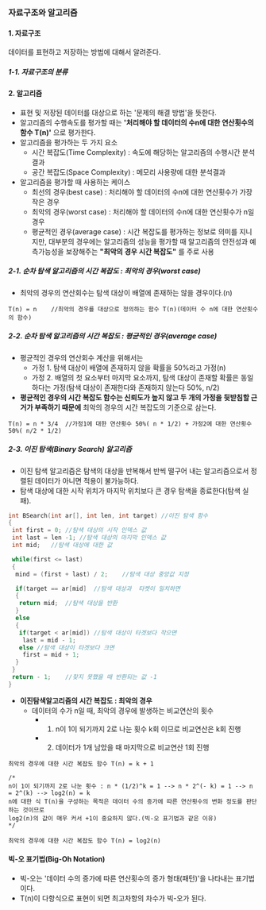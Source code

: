 ### 자료구조와 알고리즘

#### 1. 자료구조
데이터를 표현하고 저장하는 방법에 대해서 알려준다.

##### 1-1. 자료구조의 분류



#### 2. 알고리즘
* 표현 및 저장된 데이터를 대상으로 하는 '문제의 해결 방법'을 뜻한다.
* 알고리즘의 수행속도를 평가할 때는 **'처리해야 할 데이터의 수n에 대한 연산횟수의 함수 T(n)'** 으로 평가한다.
* 알고리즘을 평가하는 두 가지 요소
  * 시간 복잡도(Time Complexity) : 속도에 해당하는 알고리즘의 수행시간 분석결과
  * 공간 복잡도(Space Complexity) : 메모리 사용량에 대한 분석결과
* 알고리즘을 평가할 때 사용하는 케이스
  * 최선의 경우(best case) : 처리해야 할 데이터의 수n에 대한 연산횟수가 가장 작은 경우
  * 최악의 경우(worst case) : 처리해야 할 데이터의 수n에 대한 연산횟수가 n일 경우
  * 평균적인 경우(average case) : 시간 복잡도를 평가하는 정보로 의미를 지니지만, 대부분의 경우에는 알고리즘의 성능을 평가할 때 알고리즘의 안전성과 예측가능성을 보장해주는 **"최악의 경우 시간 복잡도"** 를 주로 사용

##### 2-1. 순차 탐색 알고리즘의 시간 복잡도 : 최악의 경우(worst case)
* 최악의 경우의 연산회수는 탐색 대상이 배열에 존재하는 않을 경우이다.(n)
```
T(n) = n	//최악의 경우를 대상으로 정의하는 함수 T(n)(데이터 수 n에 대한 연산횟수의 함수)
```

##### 2-2. 순차 탐색 알고리즘의 시간 복잡도 : 평균적인 경우(average case)
* 평균적인 경우의 연산회수 계산을 위해서는 
  * 가정 1. 탐색 대상이 배열에 존재하지 않을 확률을 50%라고 가정(n)
  * 가정 2. 배열의 첫 요소부터 마지막 요소까지, 탐색 대상이 존재할 확률은 동일하다는 가정(탐색 대상이 존재한다와 존재하지 않는다 50%, n/2)
* **평균적인 경우의 시간 복잡도 함수는 신뢰도가 높지 않고 두 개의 가정을 뒷받침할 근거가 부족하기 때문에** 최악의 경우의 시간 복잡도의 기준으로 삼는다. 

```
T(n) = n * 3/4 	//가정1에 대한 연산횟수 50%( n * 1/2) + 가정2에 대한 연산횟수 50%( n/2 * 1/2)
```

##### 2-3. 이진 탐색(Binary Search) 알고리즘
* 이진 탐색 알고리즘은 탐색의 대상을 반복해서 반씩 떨구어 내는 알고리즘으로서 정렬된 데이터가 아니면 적용이 불가능하다.
* 탐색 대상에 대한 시작 위치가 마지막 위치보다 큰 경우 탐색을 종료한다(탐색 실패).

```cpp
int BSearch(int ar[], int len, int target) //이진 탐색 함수
{
 int first = 0;	//탐색 대상의 시작 인덱스 값
 int last = len -1;	//탐색 대상의 마지막 인덱스 값
 int mid;	//탐색 대상에 대한 값

 while(first <= last)
 {
  mind = (first + last) / 2;	//탐색 대상 중앙값 지정

  if(target == ar[mid]	//탐색 대상과  타켓이 일치하면
  {
   return mid;	//탐색 대상을 반환
  }
  else
  {
   if(target < ar[mid])	//탐색 대상이 타겟보다 작으면 
    last = mid - 1;
   else	//탐색 대상이 타겟보다 크면
    first = mid + 1;
  }
 }
 return - 1;	//찾지 못했을 때 반환되는 값 -1
}
```

* **이진탐색알고리즘의 시간 복잡도 : 최악의 경우**
  * 데이터의 수가 n일 때, 최악의 경우에 발생하는 비교연산의 횟수
    * 1. n이 1이 되기까지 2로 나눈 횟수 k회 이므로 비교연산은 k회 진행 
    * 2. 데이터가 1개 남았을 때 마지막으로 비교연산 1회 진행

```
최악의 경우에 대한 시간 복잡도 함수 T(n) = k + 1

/*
n이 1이 되기까지 2로 나눈 횟수 : n * (1/2)^k = 1 --> n * 2^(- k) = 1 --> n = 2^(k) --> log2(n) = k
n에 대한 식 T(n)을 구성하는 목적은 데이터 수의 증가에 따른 연산횟수의 변화 정도를 판단하는 것이므로 
log2(n)의 값이 매우 커서 +1이 중요하지 않다.(빅-오 표기법과 같은 이유)
*/

최악의 경우에 대한 시간 복잡도 함수 T(n) = log2(n)
```

#### 빅-오 표기법(Big-Oh Notation)
* 빅-오는 '데이터 수의 증가에 따른 연산횟수의 증가 형태(패턴)'을 나타내는 표기법이다.
* T(n)이 다항식으로 표현이 되면 최고차항의 차수가 빅-오가 된다.























